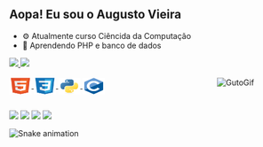 ## Aopa! Eu sou o Augusto Vieira

-  ⚙  Atualmente curso Ciêncida da Computação
-  🌱 Aprendendo PHP e banco de dados

 <div>
  <a href="https://github.com/gutovieoli">
  <img height="180em" src="https://github-readme-stats.vercel.app/api?username=gutovieoli&show_icons=true&theme=radical&include_all_commits=true&count_private=true"/>
  <img height="180em" src="https://github-readme-stats.vercel.app/api/top-langs/?username=gutovieoli&layout=compact&langs_count=7&theme=radical"/>
</div>

<div style="display: inline_block"><br>
  <img align="center" alt="Guto-HTML" height="30" width="40" src="https://raw.githubusercontent.com/devicons/devicon/master/icons/html5/html5-original.svg">
  <img align="center" alt="Guto-CSS" height="30" width="40" src="https://raw.githubusercontent.com/devicons/devicon/master/icons/css3/css3-original.svg">
  <img align="center" alt="Guto-Python" height="30" width="40" src="https://raw.githubusercontent.com/devicons/devicon/master/icons/python/python-original.svg">
  <img align="center" alt="Guto-C" height="30" width="40" src="https://raw.githubusercontent.com/devicons/devicon/master/icons/c/c-original.svg">
  <img align="right" alt="GutoGif" height="130" width="130"src="https://i.picasion.com/pic91/a6695ee991655a382b6753a0a45643a3.gif">
</div>

##

<div> 
  <a href="https://www.instagram.com/augusto_vieoli/?hl=pt-br" target="_blank"><img src="https://img.shields.io/badge/-Instagram-%23E4405F?style=for-the-badge&logo=instagram&logoColor=white" target="_blank"></a>
  <a href="https://www.facebook.com/augusto.vieiradeoliveira" target="_blank"><img src="https://img.shields.io/badge/Facebook-1877F2?style=for-the-badge&logo=facebook&logoColor=white" target="_blank"></a>
  <a href="https://www.youtube.com/channel/UC6Fu8cV1nNGckUm3J2fVL8A" target="_blank"><img src="https://img.shields.io/badge/YouTube-FF0000?style=for-the-badge&logo=youtube&logoColor=white" target="_blank"></a>
  <a href = "augustovieiraoli@gmail.com@gmail.com"><img src="https://img.shields.io/badge/-Gmail-%23333?style=for-the-badge&logo=gmail&logoColor=white" target="_blank"></a>
  
  ![Snake animation](https://github.com/gutovieira/gutovieira/blob/output/github-contribution-grid-snake.svg)
 
</div>
